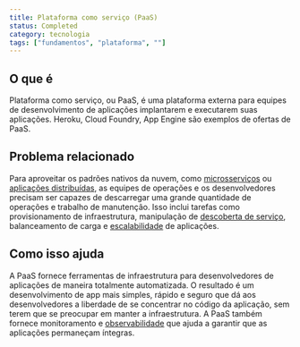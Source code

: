 ```yaml
---
title: Plataforma como serviço (PaaS)
status: Completed
category: tecnologia
tags: ["fundamentos", "plataforma", ""]
---
```


## O que é

Plataforma como serviço, ou PaaS, é uma plataforma externa para equipes de desenvolvimento de aplicações implantarem e executarem suas aplicações. Heroku, Cloud Foundry, App Engine são exemplos de ofertas de PaaS.

## Problema relacionado

Para aproveitar os padrões nativos da nuvem, como [microsserviços](/microservices/) ou [aplicações distribuídas](/distributed-apps/), as equipes de operações e os desenvolvedores precisam ser capazes de descarregar uma grande quantidade de operações e trabalho de manutenção. Isso inclui tarefas como provisionamento de infraestrutura, manipulação de [descoberta de serviço](/service-discovery/), balanceamento de carga e [escalabilidade](/pt-br/scalability/) de aplicações.

## Como isso ajuda

A PaaS fornece ferramentas de infraestrutura para desenvolvedores de aplicações de maneira totalmente automatizada. O resultado é um desenvolvimento de app mais simples, rápido e seguro que dá aos desenvolvedores a liberdade de se concentrar no código da aplicação, sem terem que se preocupar em manter a infraestrutura. A PaaS também fornece monitoramento e [observabilidade](/observability/) que ajuda a garantir que as aplicações permaneçam íntegras.
